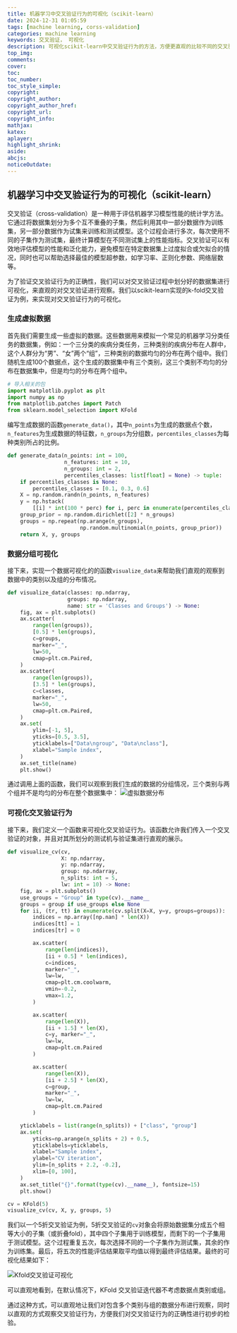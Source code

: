```yaml
---
title: 机器学习中交叉验证行为的可视化（scikit-learn）
date: 2024-12-31 01:05:59
tags: [machine learning, corss-validation] 
categories: machine learning
keywords: 交叉验证， 可视化
description: 可视化scikit-learn中交叉验证行为的方法，方便更直观的比较不同的交叉验证行为。
top_img:
comments:
cover:
toc:
toc_number:
toc_style_simple:
copyright:
copyright_author:
copyright_author_href:
copyright_url:
copyright_info:
mathjax:
katex:
aplayer:
highlight_shrink:
aside:
abcjs:
noticeOutdate:
---
```

## 机器学习中交叉验证行为的可视化（scikit-learn）

交叉验证（cross-validation）是一种用于评估机器学习模型性能的统计学方法。它通过将数据集划分为多个互不重叠的子集，然后利用其中一部分数据作为训练集，另一部分数据作为试集来训练和测试模型。这个过程会进行多次，每次使用不同的子集作为测试集，最终计算模型在不同测试集上的性能指标。交叉验证可以有效地评估模型的性能和泛化能力，避免模型在特定数据集上过度拟合或欠拟合的情况，同时也可以帮助选择最佳的模型超参数，如学习率、正则化参数、网络层数等。

为了验证交叉验证行为的正确性，我们可以对交叉验证过程中划分好的数据集进行可视化，来直观的对交叉验证进行观察。我们以scikit-learn实现的k-fold交叉验证为例，来实现对交叉验证行为的可视化。

### 生成虚拟数据

首先我们需要生成一些虚拟的数据。这些数据用来模拟一个常见的机器学习分类任务的数据集，例如：一个三分类的疾病分类任务，三种类别的疾病分布在人群中，这个人群分为“男”、“女”两个“组”，三种类别的数据均匀的分布在两个组中。我们随机生成100个数据点，这个生成的数据集中有三个类别，这三个类别不均匀的分布在数据集中，但是均匀的分布在两个组中。

```python
# 导入相关的包
import matplotlib.pyplot as plt
import numpy as np
from matplotlib.patches import Patch
from sklearn.model_selection import KFold
```

编写生成数据的函数`generate_data()`，其中`n_points`为生成的数据点个数，`n_features`为生成数据的特征数，`n_groups`为分组数，`percentiles_classes`为每种类别所占的比例。

```python
def generate_data(n_points: int = 100,
                  n_features: int = 10,
                  n_groups: int = 2,
                  percentiles_classes: list[float] = None) -> tuple:
    if percentiles_classes is None:
        percentiles_classes = [0.1, 0.3, 0.6]
    X = np.random.randn(n_points, n_features)
    y = np.hstack(
        [[i] * int(100 * perc) for i, perc in enumerate(percentiles_classes)])
    group_prior = np.random.dirichlet([2] * n_groups)
    groups = np.repeat(np.arange(n_groups),
                       np.random.multinomial(n_points, group_prior))
    return X, y, groups
```

### 数据分组可视化

接下来，实现一个数据可视化的的函数`visualize_data`来帮助我们直观的观察到数据中的类别以及组的分布情况。

```python
def visualize_data(classes: np.ndarray, 
                   groups: np.ndarray,
                   name: str = 'Classes and Groups') -> None:
    fig, ax = plt.subplots()
    ax.scatter(
        range(len(groups)),
        [0.5] * len(groups),
        c=groups,
        marker="_",
        lw=50,
        cmap=plt.cm.Paired,
    )
    ax.scatter(
        range(len(groups)),
        [3.5] * len(groups),
        c=classes,
        marker="_",
        lw=50,
        cmap=plt.cm.Paired,
    )
    ax.set(
        ylim=[-1, 5],
        yticks=[0.5, 3.5],
        yticklabels=["Data\ngroup", "Data\nclass"],
        xlabel="Sample index",
    )
    ax.set_title(name)
    plt.show()
```
通过调用上面的函数，我们可以观察到我们生成的数据的分组情况，三个类别与两个组并不是均匀的分布在整个数据集中：
![虚拟数据分布](虚拟数据分布可视化.png)

### 可视化交叉验证行为

接下来，我们定义一个函数来可视化交叉验证行为。该函数允许我们传入一个交叉验证的对象，并且对其所划分的测试机与验证集进行直观的展示。
```python
def visualize_cv(cv, 
                 X: np.ndarray, 
                 y: np.ndarray, 
                 group: np.ndarray,
                 n_splits: int = 5, 
                 lw: int = 10) -> None:
    fig, ax = plt.subplots()
    use_groups = "Group" in type(cv).__name__
    groups = group if use_groups else None
    for ii, (tr, tt) in enumerate(cv.split(X=X, y=y, groups=groups)):
        indices = np.array([np.nan] * len(X))
        indices[tt] = 1
        indices[tr] = 0

        ax.scatter(
            range(len(indices)),
            [ii + 0.5] * len(indices),
            c=indices,
            marker="_",
            lw=lw,
            cmap=plt.cm.coolwarm,
            vmin=-0.2,
            vmax=1.2,
        )

        ax.scatter(
            range(len(X)),
            [ii + 1.5] * len(X),
            c=y, marker="_",
            lw=lw,
            cmap=plt.cm.Paired
        )

        ax.scatter(
            range(len(X)),
            [ii + 2.5] * len(X),
            c=group,
            marker="_",
            lw=lw,
            cmap=plt.cm.Paired
        )

    yticklabels = list(range(n_splits)) + ["class", "group"]
    ax.set(
        yticks=np.arange(n_splits + 2) + 0.5,
        yticklabels=yticklabels,
        xlabel="Sample index",
        ylabel="CV iteration",
        ylim=[n_splits + 2.2, -0.2],
        xlim=[0, 100],
    )
    ax.set_title("{}".format(type(cv).__name__), fontsize=15)
    plt.show()

cv = KFold(5)
visualize_cv(cv, X, y, groups, 5)
```
我们以一个5折交叉验证为例，5折交叉验证的`cv`对象会将原始数据集分成五个相等大小的子集（或折叠fold），其中四个子集用于训练模型，而剩下的一个子集用于测试模型。这个过程重复五次，每次选择不同的一个子集作为测试集，其余的作为训练集。最后，将五次的性能评估结果取平均值以得到最终评估结果。最终的可视化结果如下：

![Kfold交叉验证可视化](Kfold交叉验证可视化.png)

可以直观地看到，在默认情况下，KFold 交叉验证迭代器不考虑数据点类别或组。

通过这种方式，可以直观地让我们对包含多个类别与组的数据分布进行观察，同时以直观的方式观察交叉验证行为，方便我们对交叉验证行为的正确性进行初步的检验。
